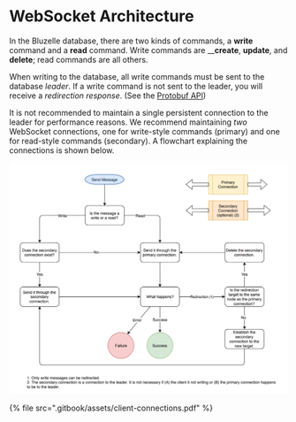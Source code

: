 # WebSocket Architecture

In the Bluzelle database, there are two kinds of commands, a **write** command and a **read** command. Write commands are __**create**, **update**, and **delete**; read commands are all others.

When writing to the database, all write commands must be sent to the database _leader_. If a write command is not sent to the leader, you will receive a _redirection response_. \(See the [Protobuf API](bluzelles-protobuf-api.md)\)

It is not recommended to maintain a single persistent connection to the leader for performance reasons.  We recommend maintaining _two_ WebSocket connections, one for write-style commands \(primary\) and one for read-style commands \(secondary\). A flowchart explaining the connections is shown below. 

![](.gitbook/assets/screen-shot-2018-09-20-at-4.43.15-pm.png)

{% file src=".gitbook/assets/client-connections.pdf" %}




